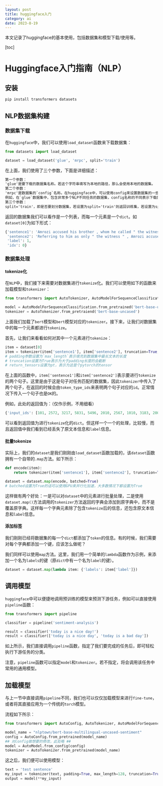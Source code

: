 ```yaml
---
layout: post
title: huggingface入门
category: ai
date: 2023-8-19
---
```

本文记录了huggingface的基本使用，包括数据集和模型下载/使用等。
<!-- more -->
[toc]

# Huggingface入门指南（NLP）

## 安装

```bash
pip install transformers datasets
```

## NLP数据集构建

### 数据集下载

在`huggingface`中，我们可以使用`load_dataset`函数来下载数据集：

```python
from datasets import load_dataset

dataset = load_dataset('glue', 'mrpc', split='train')
```

在上面，我们使用了三个参数，下面是详细描述：

```tex
第一个参数：
'glue'是要下载的数据集名称。若这个字符串填写为本地的路径，那么会使用本地的数据集。
第二个参数：
'mrpc'是数据集的`config`名称。在huggingface中，可以使用config来设置数据集的一些参数。
例如，在`glue`数据集中，包含非常多个NLP不同任务的数据集，config名称的不同表示下载的具体数据集也不同。
第三个参数：
split='train'，即是否要划分数据集，若设置为split='train'则返回训练集，若设置为split='test'则返回测试集。若不设置该参数，则会返回一个dict，包含dataset['train']、dataset['validation']、dataset['test']
```

返回的数据集我们可以看作是一个列表，而每一个元素是一个`dict`。如`dataset[0]`为如下形式：

```python
{'sentence1': 'Amrozi accused his brother , whom he called " the witness " , of deliberately distorting his evidence .',
 'sentence2': 'Referring to him as only " the witness " , Amrozi accused his brother of deliberately distorting his evidence .',
 'label': 1,
 'idx': 0}
```

### 数据集处理

#### tokenize化

在`NLP`中，我们接下来需要对数据集进行`tokenize`化。我们可以使用如下的函数来加载模型和`tokenizer`：

```python
from transformers import AutoTokenizer, AutoModelForSequenceClassification

model = AutoModelForSequenceClassification.from_pretrained('bert-base-uncased')
tokenizer = AutoTokenizer.from_pretraiend('bert-base-uncased')
```

上面我们加载了`bert`模型和`bert`模型对应的`tokenizer`。接下来，让我们对数据集中的每一个元素都进行`tokenize`。

首先，让我们来看看如何对其中一个元素进行`tokenize`：

```python
item = dataset[0]
item = tokenizer(item['sentence1'], item['sentence2'], truncation=True, padding='max_length', return_tensors='pt')
# padding参数设置为`max_length`表示填充到数据集中最长文本的长度
# truncation设置为True表示为大于padding长度的会截断
# return_tensors设置为pt，表示为这是个pytorch的tensor
```

在上面的函数中，`item['sentence1']`和`item['sentence2']`表示要进行`tokenize`的两个句子。这里是由于这是句子对任务匹配的数据集，因此`tokenizer`中传入了两个句子，在返回的时候会由`token_type_ids`来表明两个句子对应的`id`。正常情况下传入一个句子也是`OK`的。

例如，此处的返回值为：（仅作示例，不用细看）

```python
{'input_ids': [101, 2572, 3217, 5831, 5496, 2010, 2567, 1010, 3183, 2002, 2170, 1000, 1996, 7409, 1000, 1010, 1997, 9969, 4487, 23809, 3436, 2010, 3350, 1012, 102, 7727, 2000, 2032, 2004, 2069, 1000, 1996, 7409, 1000, 1010, 2572, 3217, 5831, 5496, 2010, 2567, 1997, 9969, 4487, 23809, 3436, 2010, 3350, 1012, 102, 0, 0...], 'token_type_ids': [0, 0, 0, 0, 0, 0, 0, 0, 0, 0, 0, 0, 0, 0, 0, 0, 0, 0, 0, 0, 0, 0, 0, 0, 0, 1, 1, 1, 1, 1, 1, 1, 1, 1, 1, 1, 1, 1, 1, 1, 1, 1, 1, 1, 1, 1, 1, 1, 1, 1, 0, 0,...], 'attention_mask': [1, 1, 1, 1, 1, 1, 1, 1, 1, 1, 1, 1, 1, 1, 1, 1, 1, 1, 1, 1, 1, 1, 1, 1, 1, 1, 1, 1, 1, 1, 1, 1, 1, 1, 1, 1, 1, 1, 1, 1, 1, 1, 1, 1, 1, 1, 1, 1, 1, 1, 0, 0, ...]}
```

可以看到返回值为进行`tokenize`化的`dict`。但这样一个一个的处理，比较慢，而且返回值中我们看到已经丢失了原文本信息和`label`信息。

#### 批量tokenize

实际上，我们的`dataset`是我们刚刚由`load_dataset`函数加载的，该`dataset`函数拥有一个自带的`.map`方法。如下所示：

```python
def encode(item):
    return tokenizer(item['sentence1'], item['sentence2'], truncation=True, padding='max_length', return_tensors='pt')

dataset = dataset.map(encode, batched=True)
# batched设置为True的话可以使用GPU来并行化加速，大多数情况下都设置为True
```

这样做有两个好处：一是可以对`dataset`中的元素进行批量处理，二是使用`dataset.map()`方法调用的`tokenizer`方法返回的字典会添加到原字典中，而不是覆盖原字典。这样每一个字典元素除了包含`tokenize`后的信息，还包含原文本信息和`label`信息。

#### 添加标签

我们刚刚已经将数据集的每一个`dict`都添加了`token`的信息。有的时候，我们需要对每个字典都添加一个键，应该怎么做呢？

我们同样可以使用`map`方法。这里，我们用一个简单的`lambda`函数作为示例，来添加一个名为`labels`的键（原`dict`中有一个名为`label`的键）。

```python
dataset = dataset.map(lambda item: {'labels': item['label']})
```

## 调用模型

`huggingface`中可以便捷地调用预训练的模型来预测下游任务，例如可以直接使用`pipeline`函数：

```python
from transformers import pipeline

classifier = pipeline('sentiment-analysis')

result = classifier('today is a nice day!')
result = classifier(['today is a nice day', 'today is a bad day'])
```

如上所示，我们直接调用`pipeline`函数，指定了我们要完成的任务后，即可轻松执行下游任务的分类。

注意，`pipeline`函数可以指定`model`和`tokenizer`。若不指定，将会调用该任务中常用的通用模型。

## 加载模型

与上一节中直接调用`pipeline`不同，我们也可以仅仅加载模型来进行`fine-tune`，或者将其直接应用为一个传统的`torch`模型。

流程如下所示：

```python
from transformers import AutoConfig, AutoTokenizer, AutoModelForSequenceClassification, AutoModel

model_name = "nlptown/bert-base-multilingual-uncased-sentiment"
config = AutoConfig.from_pretrained(model_name)
## 对config做想要的修改，此处略 ##
model = AutoModel.from_config(config)
tokenizer = AutoTokenizer.from_pretrained(model_name)
```

这之后，我们便可以使用模型：

```python
text = 'test sentence'
my_input = tokenizer(text, padding=True, max_length=128, truncation=True, return_tensors='pt')
output = model(**my_input)
```



